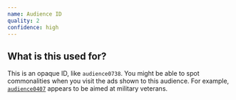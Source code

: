 ```yaml
---
name: Audience ID
quality: 2
confidence: high
---
```


## What is this used for?

This is an opaque ID, like `audience0738`. You might be able to spot
commonalities when you visit the ads shown to this audience. For example,
[`audience0407`](/campaigns/trump/ad_codes/7/values/audience0407)
appears to be aimed at military veterans.

